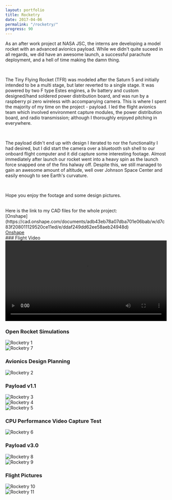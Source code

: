 ```yaml
---
layout: portfolio
title: Rocketry
date: 2017-04-06
permalink: "/rocketry/"
progress: 90
---
```



As an after work project at NASA JSC, the interns are developing a model rocket with an advanced avionics payload. While we didn't quite suceed in all regards, we did have an awesome launch, a successful parachute deployment, and a hell of time making the damn thing.

<br>

The Tiny Flying Rocket (TFR) was modeled after the Saturn 5 and initially intended to be a multi stage, but later reverted to a single stage. It was powered by two F type Estes engines, a 9v battery and custom designed/hand soldered power distribution board, and was run by a raspberry pi zero wireless with accompanying camera. This is where I spent the majority of my time on the project - payload. I led the flight avionics team which involved environment capture modules, the power distribution board, and radio transmission; although I thoroughly enjoyed pitching in everywhere.

<br>

The payload didn't end up with design I iterated to nor the functionality I had desired, but I did start the camera over a bluetooth ssh shell to our onboard flight computer and it did capture some interesting footage. Almost immediately after launch our rocket went into a heavy spin as the launch force snapped one of the fins halway off. Despite this, we still managed to gain an awesome amount of altitude, well over Johnson Space Center and easily enough to see Earth's curvature.

<br>

Hope you enjoy the footage and some design pictures.

<br>
Here is the link to my CAD files for the whole project:<br>
[Onshape](https://cad.onshape.com/documents/adb43eb78a07dba701e06bab/w/d7c83f208011129520ce11ed/e/ddaf249dd62ee58aeb24948d)

<br>

<a class="button" href="https://cad.onshape.com/documents/adb43eb78a07dba701e06bab/w/d7c83f208011129520ce11ed/e/ddaf249dd62ee58aeb24948d">
Onshape
</a>


<br>
### Flight Video
<video width="100%" controls>
    <source src="/assets/img/portfolio/rocketry/rocketry-video.mp4" type="video/mp4">
    Your broswer does not support the video tag.
</video>
<br>

### Open Rocket Simulations
![Rocketry 1](/assets/img/portfolio/rocketry/rocketry-1.jpg)
<br>
![Rocketry 7](/assets/img/portfolio/rocketry/rocketry-7.png)
<br>

### Avionics Design Planning
![Rocketry 2](/assets/img/portfolio/rocketry/rocketry-2.jpg)
<br>

### Payload v1.1
![Rocketry 3](/assets/img/portfolio/rocketry/rocketry-3.jpg)
<br>
![Rocketry 4](/assets/img/portfolio/rocketry/rocketry-4.jpg)
<br>
![Rocketry 5](/assets/img/portfolio/rocketry/rocketry-5.jpg)
<br>

### CPU Performance Video Capture Test
![Rocketry 6](/assets/img/portfolio/rocketry/rocketry-6.jpg)
<br>


### Payload v3.0
![Rocketry 8](/assets/img/portfolio/rocketry/rocketry-8.png)
<br>
![Rocketry 9](/assets/img/portfolio/rocketry/rocketry-9.png)
<br>

### Flight Pictures
![Rocketry 10](/assets/img/portfolio/rocketry/rocketry-10.png)
<br>
![Rocketry 11](/assets/img/portfolio/rocketry/rocketry-11.png)
